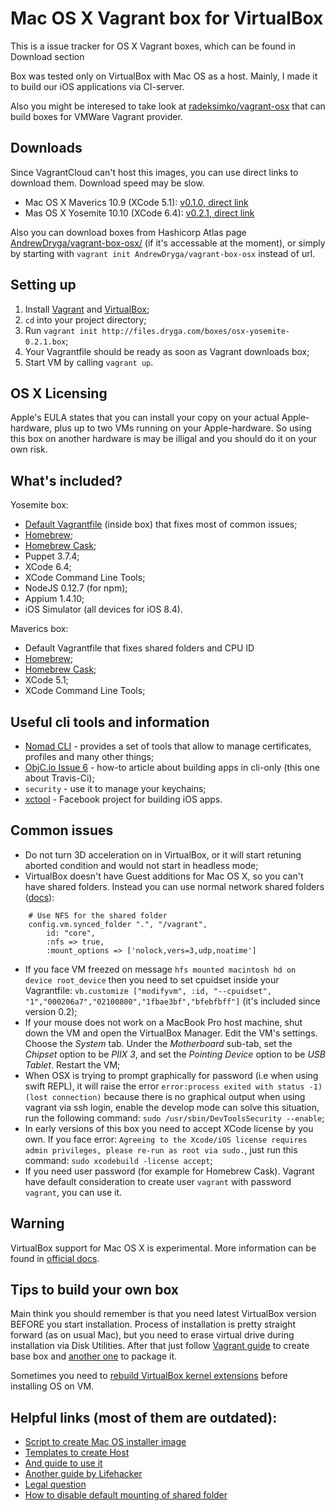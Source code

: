 Mac OS X Vagrant box for VirtualBox
=========================
This is a issue tracker for OS X Vagrant boxes, which can be found in Download section

Box was tested only on VirtualBox with Mac OS as a host. Mainly, I made it to build our iOS applications via CI-server.

Also you might be interesed to take look at [radeksimko/vagrant-osx](https://github.com/radeksimko/vagrant-osx) that can build boxes for VMWare Vagrant provider.

Downloads
--
Since VagrantCloud can't host this images, you can use direct links to download them. Download speed may be slow.

* Mac OS X Maverics 10.9 (XCode 5.1): [v0.1.0, direct link](http://files.dryga.com/boxes/osx-mavericks-0.1.0.box)
* Mas OS X Yosemite 10.10 (XCode 6.4): [v0.2.1, direct link](http://files.dryga.com/boxes/osx-yosemite-0.2.1.box)

Also you can download boxes from Hashicorp Atlas page [AndrewDryga/vagrant-box-osx/](https://atlas.hashicorp.com/AndrewDryga/boxes/vagrant-box-osx/)  (if it's accessable at the moment), or simply by starting with ```vagrant init AndrewDryga/vagrant-box-osx``` instead of url.

Setting up
--
1. Install [Vagrant](https://docs.vagrantup.com/v2/installation/) and [VirtualBox](https://www.virtualbox.org/wiki/Downloads);
2. ```cd``` into your project directory;
3. Run ```vagrant init http://files.dryga.com/boxes/osx-yosemite-0.2.1.box```;
4. Your Vagrantfile should be ready as soon as Vagrant downloads box;
5. Start VM by calling ```vagrant up```.

OS X Licensing
--
Apple's EULA states that you can install your copy on your actual Apple-hardware, plus up to two VMs running on your Apple-hardware. So using this box on another hardware is may be illigal and you should do it on your own risk.

What's included?
--
Yosemite box:
* [Default Vagrantfile](https://github.com/AndrewDryga/vagrant-box-osx/blob/master/src/include/_Vagrantfile) (inside box) that fixes most of common issues;
* [Homebrew](http://brew.sh/);
* [Homebrew Cask](https://github.com/phinze/homebrew-cask);
* Puppet 3.7.4;
* XCode 6.4;
* XCode Command Line Tools;
* NodeJS 0.12.7 (for npm);
* Appium 1.4.10;
* iOS Simulator (all devices for iOS 8.4).

Maverics box:
* Default Vagrantfile that fixes shared folders and CPU ID
* [Homebrew](http://brew.sh/);
* [Homebrew Cask](https://github.com/phinze/homebrew-cask);
* XCode 5.1;
* XCode Command Line Tools;

Useful cli tools and information
--
* [Nomad CLI](http://nomad-cli.com/) - provides a set of tools that allow to manage certificates, profiles and many other things;
* [ObjC.io Issue 6](http://www.objc.io/issues/6-build-tools/travis-ci/) - how-to article about building apps in cli-only (this one about Travis-Ci);
* ```security``` - use it to manage your keychains;
* [xctool](https://github.com/facebook/xctool) - Facebook project for building iOS apps.

Common issues
--
* Do not turn 3D acceleration on in VirtualBox, or it will start retuning aborted condition and would not start in headless mode;
* VirtualBox doesn't have Guest additions for Mac OS X, so you can't have shared folders. Instead you can use normal network shared folders ([docs](http://docs.vagrantup.com/v2/synced-folders/nfs.html)):
```
    # Use NFS for the shared folder
    config.vm.synced_folder ".", "/vagrant",
        id: "core",
        :nfs => true,
        :mount_options => ['nolock,vers=3,udp,noatime']
```
* If you face VM freezed on message ```hfs mounted macintosh hd on device root_device``` then you need to set cpuidset inside your Vagrantfile: ```vb.customize ["modifyvm", :id, "--cpuidset", "1","000206a7","02100800","1fbae3bf","bfebfbff"]``` (it's included since version 0.2);
* If your mouse does not work on a MacBook Pro host machine, shut down the VM and open the VirtualBox Manager. Edit the VM's settings. Choose the _System_ tab. Under the _Motherboard_ sub-tab, set the _Chipset_ option to be _PIIX 3_, and set the _Pointing Device_ option to be _USB Tablet_. Restart the VM;
* When OSX is trying to prompt graphically for password (i.e when using swift REPL), it will raise the error ```error:process exited with status -1) (lost connection)``` because there is no graphical output when using vagrant via ssh login, enable the develop mode can solve this situation, run the following command:
```sudo /usr/sbin/DevToolsSecurity --enable```;
* In early versions of this box you need to accept XCode license by you own. If you face error: ```Agreeing to the Xcode/iOS license requires admin privileges, please re-run as root via sudo.```, just run this command: ```sudo xcodebuild -license accept```;
* If you need user password (for example for Homebrew Cask). Vagrant have default consideration to create user ```vagrant``` with password ```vagrant```, you can use it.

Warning
--
VirtualBox support for Mac OS X is experimental. More information can be found in [official docs](https://www.virtualbox.org/manual/ch03.html#intro-macosxguests).

Tips to build your own box
--
Main think you should remember is that you need latest VirtualBox version BEFORE you start installation. Process of installation is pretty straight forward (as on usual Mac), but you need to erase virtual drive during installation via Disk Utilities. After that just follow [Vagrant guide](https://docs.vagrantup.com/v2/boxes/base.html) to create base box and [another one](https://docs.vagrantup.com/v2/virtualbox/boxes.html) to package it.

Sometimes you need to [rebuild VirtualBox kernel extensions](https://gist.github.com/AndrewDryga/9880938) before installing OS on VM.

Helpful links (most of them are outdated):
--
- [Script to create Mac OS installer image](http://ntk.me/2013/12/01/iesd/)
- [Templates to create Host](https://github.com/timsutton/osx-vm-templates)
- [And guide to use it](http://grahamgilbert.com/blog/2013/08/23/creating-an-os-x-base-box-for-vagrant-with-packer/)
- [Another guide by Lifehacker](http://lifehacker.com/5583650/run-mac-os-x-in-virtualbox-on-windows/all)
- [Legal question](http://www.tomshardware.co.uk/answers/id-1802838/illegal-run-osx-virtual-box.html)
- [How to disable default mounting of shared folder](https://github.com/mitchellh/vagrant/issues/1004)
